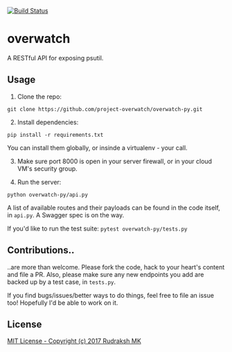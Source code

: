 [![Build Status](https://travis-ci.org/project-overwatch/overwatch-py.svg?branch=master)](https://travis-ci.org/project-overwatch/overwatch-py)
# overwatch
A RESTful API for exposing psutil. 

## Usage

1. Clone the repo:

`git clone https://github.com/project-overwatch/overwatch-py.git`

2. Install dependencies:

`pip install -r requirements.txt`

You can install them globally, or insinde a virtualenv - your call.

3. Make sure port 8000 is open in your server firewall, or in your cloud VM's security group.

4. Run the server:

`python overwatch-py/api.py`

A list of available routes and their payloads can be found in the code itself, in `api.py`. A Swagger spec is on the way.

If you'd like to run the test suite:
`pytest overwatch-py/tests.py`

## Contributions..

..are more than welcome. Please fork the code, hack to your heart's content and file a PR. Also, please make sure any new endpoints
you add are backed up by a test case, in `tests.py`.

If you find bugs/issues/better ways to do things, feel free to file an issue too! Hopefully I'd be able to work on it.

## License

[MIT License - Copyright (c) 2017 Rudraksh MK](https://github.com/project-overwatch/overwatch-py/blob/master/LICENSE)